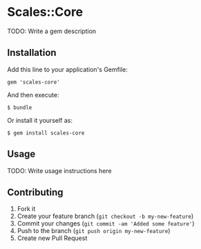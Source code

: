 # Scales::Core

TODO: Write a gem description

## Installation

Add this line to your application's Gemfile:

    gem 'scales-core'

And then execute:

    $ bundle

Or install it yourself as:

    $ gem install scales-core

## Usage

TODO: Write usage instructions here

## Contributing

1. Fork it
2. Create your feature branch (`git checkout -b my-new-feature`)
3. Commit your changes (`git commit -am 'Added some feature'`)
4. Push to the branch (`git push origin my-new-feature`)
5. Create new Pull Request
